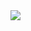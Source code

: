 
<!--[![GitHub Streak](http://github-readme-streak-stats.herokuapp.com?user=krzyswys&theme=dark&hide_border=true)](https://git.io/streak-stats)-->
<!-- [![Top Langs](https://github-readme-stats-git-masterrstaa-rickstaa.vercel.app/api/top-langs/?username=krzyswys&hide=css,java,javascript,scss,html&theme=tokyonight)](https://github.com/anuraghazra/github-readme-stats) -->
<img src="https://github-readme-stats.vercel.app/api/top-langs?username=krzyswys&&hide=css,scss,html&theme=tokyonight"/>

<!--
**krzyswys/krzyswys** is a ✨ _special_ ✨ repository because its `README.md` (this file) appears on your GitHub profile.

Here are some ideas to get you started:d

- 🔭 I’m currently working on ...
- 🌱 I’m currently learning ...
- 👯 I’m looking to collaborate on ...
- 🤔 I’m looking for help with ...
- 💬 Ask me about ...
- 📫 How to reach me: ...d
- 😄 Pronouns: ...
- ⚡ Fun fact: ...
-->
